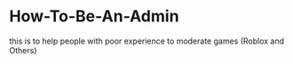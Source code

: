 # How-To-Be-An-Admin
this is to help people with poor experience to moderate games (Roblox and Others) 
